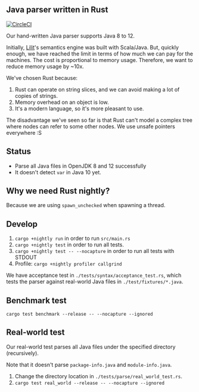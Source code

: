 Java parser written in Rust
----------------------------

[![CircleCI](https://circleci.com/gh/tanin47/javaparser.rs.svg?style=svg)](https://circleci.com/gh/tanin47/javaparser.rs)

Our hand-written Java parser supports Java 8 to 12. 

Initially, [Lilit](https://lilit.dev)'s semantics engine was built with Scala/Java. 
But, quickly enough, we have reached the limit in terms of how much we can pay for the machines. The cost is proportional to memory usage. Therefore, we want to reduce memory usage by ~10x.

We've chosen Rust because:

1. Rust can operate on string slices, and we can avoid making a lot of copies of strings.
2. Memory overhead on an object is low.
3. It's a modern language, so it's more pleasant to use.

The disadvantage we've seen so far is that Rust can't model a complex tree where nodes can refer to some other nodes. We use unsafe pointers everywhere :S

Status
-------

* Parse all Java files in OpenJDK 8 and 12 successfully
* It doesn't detect `var` in Java 10 yet.


Why we need Rust nightly?
--------------------------

Because we are using `spawn_unchecked` when spawning a thread.

Develop
--------

1. `cargo +nightly run` in order to run `src/main.rs`
2. `cargo +nightly test` in order to run all tests.
3. `cargo +nightly test -- --nocapture` in order to run all tests with STDOUT
4. Profile: `cargo +nightly profiler callgrind`

We have acceptance test in `./tests/syntax/acceptance_test.rs`, which tests the parser against real-world Java files in 
`./test/fixtures/*.java`.


Benchmark test
---------------

`cargo test benchmark --release -- --nocapture --ignored`


Real-world test
----------------

Our real-world test parses all Java files under the specified directory (recursively). 

Note that it doesn't parse `package-info.java` and `module-info.java`.

1. Change the directory location in `./tests/parse/real_world_test.rs`.
2. `cargo test real_world --release -- --nocapture --ignored`
